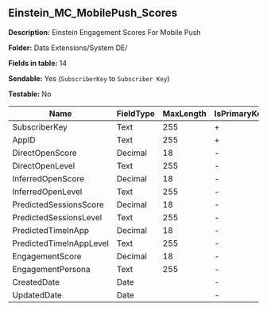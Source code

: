 ## Einstein_MC_MobilePush_Scores

**Description:** Einstein Engagement Scores For Mobile Push

**Folder:** Data Extensions/System DE/

**Fields in table:** 14

**Sendable:** Yes (`SubscriberKey` to `Subscriber Key`)

**Testable:** No

| Name | FieldType | MaxLength | IsPrimaryKey | IsNullable | DefaultValue |
| --- | --- | --- | --- | --- | --- |
| SubscriberKey | Text | 255 | + | - |  |
| AppID | Text | 255 | + | - |  |
| DirectOpenScore | Decimal | 18 | - | + |  |
| DirectOpenLevel | Text | 255 | - | + |  |
| InferredOpenScore | Decimal | 18 | - | + |  |
| InferredOpenLevel | Text | 255 | - | + |  |
| PredictedSessionsScore | Decimal | 18 | - | + |  |
| PredictedSessionsLevel | Text | 255 | - | + |  |
| PredictedTimeInApp | Decimal | 18 | - | + |  |
| PredictedTimeInAppLevel | Text | 255 | - | + |  |
| EngagementScore | Decimal | 18 | - | + |  |
| EngagementPersona | Text | 255 | - | + |  |
| CreatedDate | Date |  | - | - | getdate() |
| UpdatedDate | Date |  | - | - | getdate() |

